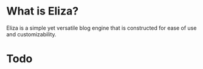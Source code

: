 # What is Eliza?
Eliza is a simple yet versatile blog engine that is constructed for ease of use and customizability. 

# Todo
